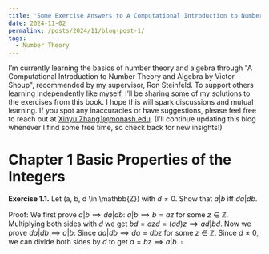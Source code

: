 ```yaml
---
title: 'Some Exercise Answers to A Computational Introduction to Number Theory and Algebra by Victor Shoup (2nd Ed)'
date: 2024-11-02
permalink: /posts/2024/11/blog-post-1/
tags:
  - Number Theory
---
```

I’m currently learning the basics of number theory and algebra through "A Computational Introduction to Number Theory and Algebra by Victor Shoup", recommended by my supervisor, Ron Steinfeld. To support others learning independently like myself, I’ll be sharing some of my solutions to the exercises from this book. I hope this will spark discussions and mutual learning. If you spot any inaccuracies or have suggestions, please feel free to reach out at Xinyu.Zhang1@monash.edu. (I’ll continue updating this blog whenever I find some free time, so check back for new insights!)

Chapter 1 Basic Properties of the Integers
===
**Exercise 1.1.** Let \(a, b, d \in \mathbb{Z}\) with $d \neq 0$. Show that $a | b$ iff $da | db$.

Proof: We first prove $a|b \implies da|db$: $a|b \implies b = az$ for some $z \in \mathbb{Z}$. Multiplying both sides with $d$ we get $bd = azd = (ad)z \implies ad | bd$. Now we prove $da | db \implies a | b$: Since $da | db \implies da = dbz$ for some $z \in \mathbb{Z}$. Since $d \neq 0$, we can divide both sides by $d$ to get $a = bz \implies a | b$. $\square$


